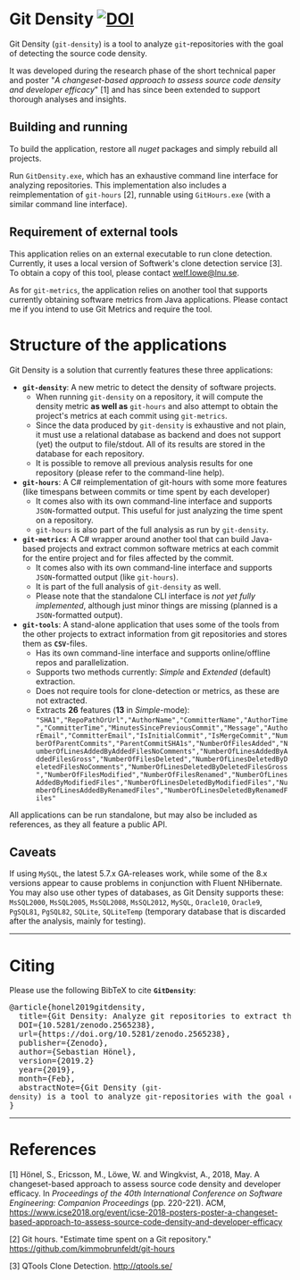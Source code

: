 # Git Density [![DOI](https://zenodo.org/badge/DOI/10.5281/zenodo.2565238.svg)](https://doi.org/10.5281/zenodo.2565238)

Git Density (`git-density`) is a tool to analyze `git`-repositories with the goal of detecting the source code density.

It was developed during the research phase of the short technical paper and poster "_A changeset-based approach to assess source code density and developer efficacy_" [1] and has since been extended to support thorough analyses and insights.

## Building and running

To build the application, restore all _nuget_ packages and simply rebuild all projects.

Run `GitDensity.exe`, which has an exhaustive command line interface for analyzing repositories. This implementation also includes a reimplementation of `git-hours` [2], runnable using `GitHours.exe` (with a similar command line interface).

## Requirement of external tools
This application relies on an external executable to run clone detection. Currently, it uses a local version of Softwerk's clone detection service [3]. To obtain a copy of this tool, please contact welf.lowe@lnu.se.

As for `git-metrics`, the application relies on another tool that supports currently obtaining software metrics from Java applications. Please contact me if you intend to use Git Metrics and require the tool.


# Structure of the applications
Git Density is a solution that currently features these three applications:
* __`git-density`__: A new metric to detect the density of software projects.
  * When running `git-density` on a repository, it will compute the density metric __as well as__ `git-hours` and also attempt to obtain the project's metrics at each commit using `git-metrics`.
  * Since the data produced by `git-density` is exhaustive and not plain, it must use a relational database as backend and does not support (yet) the output to file/stdout. All of its results are stored in the database for each repository.
  * It is possible to remove all previous analysis results for one repository (please refer to the command-line help).
* __`git-hours`__: A C# reimplementation of git-hours with some more features (like timespans between commits or time spent by each developer)
  * It comes also with its own command-line interface and supports `JSON`-formatted output. This useful for just analyzing the time spent on a repository.
  * `git-hours` is also part of the full analysis as run by `git-density`.
* __`git-metrics`__:  A C# wrapper around another tool that can build Java-based projects and extract common software metrics at each commit for the entire project and for files affected by the commit.
  * It comes also with its own command-line interface and supports `JSON`-formatted output (like `git-hours`).
  * It is part of the full analysis of `git-density` as well.
  * Please note that the standalone CLI interface is _not yet fully implemented_, although just minor things are missing (planned is a `JSON`-formatted output).
*	__`git-tools`__: A stand-alone application that uses some of the tools from the other projects to extract information from git repositories and stores them as __`CSV`__-files.
	*	Has its own command-line interface and supports online/offline repos and parallelization.
	*	Supports two methods currently: _Simple_ and _Extended_ (default) extraction.
	*	Does not require tools for clone-detection or metrics, as these are not extracted.
	*	Extracts __26__ features (__13__ in _Simple_-mode): `"SHA1","RepoPathOrUrl","AuthorName","CommitterName","AuthorTime","CommitterTime","MinutesSincePreviousCommit","Message","AuthorEmail","CommitterEmail","IsInitialCommit","IsMergeCommit","NumberOfParentCommits","ParentCommitSHA1s","NumberOfFilesAdded","NumberOfLinesAddedByAddedFilesNoComments","NumberOfLinesAddedByAddedFilesGross","NumberOfFilesDeleted","NumberOfLinesDeletedByDeletedFilesNoComments","NumberOfLinesDeletedByDeletedFilesGross","NumberOfFilesModified","NumberOfFilesRenamed","NumberOfLinesAddedByModifiedFiles","NumberOfLinesDeletedByModifiedFiles","NumberOfLinesAddedByRenamedFiles","NumberOfLinesDeletedByRenamedFiles"`

All applications can be run standalone, but may also be included as references, as they all feature a public API.
## Caveats

If using `MySQL`, the latest 5.7.x GA-releases work, while some of the 8.x versions appear to cause problems in conjunction with Fluent NHibernate. You may also use other types of databases, as Git Density supports these: `MsSQL2000`, `MsSQL2005`, `MsSQL2008`, `MsSQL2012`, `MySQL`, `Oracle10`, `Oracle9`, `PgSQL81`, `PgSQL82`, `SQLite`, `SQLiteTemp` (temporary database that is discarded after the analysis, mainly for testing).

___


# Citing
Please use the following BibTeX to cite __`GitDensity`__:
<pre>
@article{honel2019gitdensity,
  title={Git Density: Analyze git repositories to extract the Source Code Density and other Commit Properties},
  DOI={10.5281/zenodo.2565238},
  url={https://doi.org/10.5281/zenodo.2565238},
  publisher={Zenodo},
  author={Sebastian Hönel},
  version={2019.2}
  year={2019},
  month={Feb},
  abstractNote={Git Density (<code>git-density</code>) is a tool to analyze <code>git</code>-repositories with the goal of detecting the source code density. It was developed during the research phase of the short technical paper and poster &quot;<em>A changeset-based approach to assess source code density and developer efficacy</em>&quot; and has since been extended to support extended analyses.},
}
</pre>

___

# References

[1] Hönel, S., Ericsson, M., Löwe, W. and Wingkvist, A., 2018, May. A changeset-based approach to assess source code density and developer efficacy. In _Proceedings of the 40th International Conference on Software Engineering: Companion Proceedings_ (pp. 220-221). ACM, https://www.icse2018.org/event/icse-2018-posters-poster-a-changeset-based-approach-to-assess-source-code-density-and-developer-efficacy

[2] Git hours. "Estimate time spent on a Git repository." https://github.com/kimmobrunfeldt/git-hours

[3] QTools Clone Detection. http://qtools.se/
